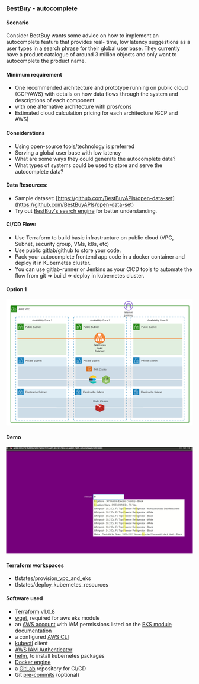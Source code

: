 ### BestBuy - autocomplete

#### Scenario

Consider BestBuy wants some advice on how to implement an autocomplete feature that provides real-
time, low latency suggestions as a user types in a search phrase for their global user base. They currently
have a product catalogue of around 3 million objects and only want to autocomplete the product name.

#### Minimum requirement

- One recommended architecture and prototype running on public cloud (GCP/AWS) with details on how data flows through the system and descriptions of each component
- with one alternative architecture with pros/cons
- Estimated cloud calculation pricing for each architecture (GCP and AWS)

#### Considerations

- Using open-source tools/technology is preferred
- Serving a global user base with low latency
- What are some ways they could generate the autocomplete data?
- What types of systems could be used to store and serve the autocomplete data?

#### Data Resources:

- Sample dataset: [https://github.com/BestBuyAPIs/open-data-set](https://github.com/BestBuyAPIs/open-data-set)
- Try out [BestBuy's search engine](https://www.bestbuy.com/) for better understanding.

#### CI/CD Flow:

- Use Terraform to build basic infrastructure on public cloud (VPC, Subnet, security group, VMs, k8s, etc)
- Use public gitlab/github to store your code.
- Pack your autocomplete frontend app code in a docker container and deploy it in Kubernetes cluster.
- You can use gitlab-runner or Jenkins as your CICD tools to automate the flow from git => build => deploy in kubernetes cluster.

#### Option 1

![arch1](images/bestbuy-arch1.png)

#### Demo

![demo](images/cloud.gif)

#### Terraform workspaces

- tfstates/provision_vpc_and_eks
- tfstates/deploy_kubernetes_resources

#### Software used

- [Terraform](https://www.terraform.io/) v1.0.8
- [wget](https://www.gnu.org/software/wget/), required for aws eks module
- an [AWS account](https://portal.aws.amazon.com/billing/signup?nc2=h_ct&src=default&redirect_url=https%3A%2F%2Faws.amazon.com%2Fregistration-confirmation#/start) with IAM permissions listed on the [EKS module documentation](https://github.com/terraform-aws-modules/terraform-aws-eks/blob/master/docs/iam-permissions.md)
- a configured [AWS CLI](https://docs.aws.amazon.com/cli/latest/userguide/install-cliv2.html)
- [kubectl](https://kubernetes.io/docs/tasks/tools/install-kubectl/) client
- [AWS IAM Authenticator](https://docs.aws.amazon.com/eks/latest/userguide/install-aws-iam-authenticator.html)
- [helm](https://helm.sh/), to install kubernetes packages
- [Docker engine](https://docs.docker.com/get-docker/)
- a [GitLab](https://about.gitlab.com/) repository for CI/CD
- Git [pre-commits](https://pre-commit.com/) (optional)
